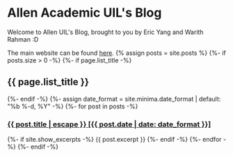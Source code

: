 # Allen Academic UIL's Blog

Welcome to Allen UIL's Blog, brought to you by Eric Yang and Warith Rahman :D

The main website can be found [here](https://allen-uil.github.io/).
{% assign posts = site.posts %}
{%- if posts.size > 0 -%}
	{%- if page.list_title -%}
	<h2>{{ page.list_title }}</h2>
	{%- endif -%}
	{%- assign date_format = site.minima.date_format | default: "%b %-d, %Y" -%}
	{%- for post in posts -%}
	<h3>
		<a href="{{ post.url | relative_url }}">
			{{ post.title | escape }} [{{ post.date | date: date_format }}]
	</a>
	</h3>
	{%- if site.show_excerpts -%}
		{{ post.excerpt }}
	{%- endif -%}
	{%- endfor -%}
{%- endif -%}
